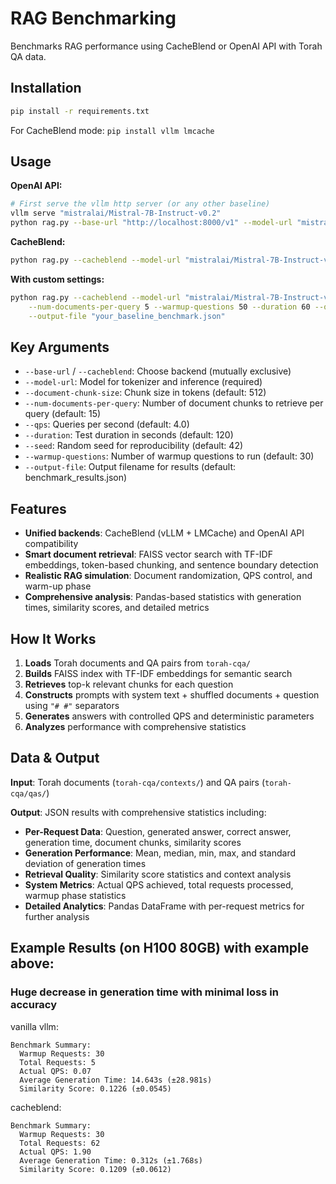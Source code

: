 # RAG Benchmarking

Benchmarks RAG performance using CacheBlend or OpenAI API with Torah QA data.

## Installation

```bash
pip install -r requirements.txt
```

For CacheBlend mode: `pip install vllm lmcache`

## Usage

**OpenAI API:**
```bash
# First serve the vllm http server (or any other baseline)
vllm serve "mistralai/Mistral-7B-Instruct-v0.2"
python rag.py --base-url "http://localhost:8000/v1" --model-url "mistralai/Mistral-7B-Instruct-v0.2" --output-file "vanilla_vllm_results.json"
```

**CacheBlend:**
```bash
python rag.py --cacheblend --model-url "mistralai/Mistral-7B-Instruct-v0.2" --output-file "cacheblend_results.json"
```

**With custom settings:**
```bash
python rag.py --cacheblend --model-url "mistralai/Mistral-7B-Instruct-v0.2" \
    --num-documents-per-query 5 --warmup-questions 50 --duration 60 --qps 2.0 \
    --output-file "your_baseline_benchmark.json"
```

## Key Arguments

- `--base-url` / `--cacheblend`: Choose backend (mutually exclusive)
- `--model-url`: Model for tokenizer and inference (required)
- `--document-chunk-size`: Chunk size in tokens (default: 512)
- `--num-documents-per-query`: Number of document chunks to retrieve per query (default: 15)
- `--qps`: Queries per second (default: 4.0)
- `--duration`: Test duration in seconds (default: 120)
- `--seed`: Random seed for reproducibility (default: 42)
- `--warmup-questions`: Number of warmup questions to run (default: 30)
- `--output-file`: Output filename for results (default: benchmark_results.json)

## Features

- **Unified backends**: CacheBlend (vLLM + LMCache) and OpenAI API compatibility
- **Smart document retrieval**: FAISS vector search with TF-IDF embeddings, token-based chunking, and sentence boundary detection
- **Realistic RAG simulation**: Document randomization, QPS control, and warm-up phase
- **Comprehensive analysis**: Pandas-based statistics with generation times, similarity scores, and detailed metrics

## How It Works

1. **Loads** Torah documents and QA pairs from `torah-cqa/`
2. **Builds** FAISS index with TF-IDF embeddings for semantic search  
3. **Retrieves** top-k relevant chunks for each question
4. **Constructs** prompts with system text + shuffled documents + question using `"# #"` separators
5. **Generates** answers with controlled QPS and deterministic parameters
6. **Analyzes** performance with comprehensive statistics

## Data & Output

**Input**: Torah documents (`torah-cqa/contexts/`) and QA pairs (`torah-cqa/qas/`)

**Output**: JSON results with comprehensive statistics including:
- **Per-Request Data**: Question, generated answer, correct answer, generation time, document chunks, similarity scores
- **Generation Performance**: Mean, median, min, max, and standard deviation of generation times
- **Retrieval Quality**: Similarity score statistics and context analysis
- **System Metrics**: Actual QPS achieved, total requests processed, warmup phase statistics
- **Detailed Analytics**: Pandas DataFrame with per-request metrics for further analysis

## Example Results (on H100 80GB) with example above:

### Huge decrease in generation time with minimal loss in accuracy

vanilla vllm:
```text
Benchmark Summary:
  Warmup Requests: 30
  Total Requests: 5
  Actual QPS: 0.07
  Average Generation Time: 14.643s (±28.981s)
  Similarity Score: 0.1226 (±0.0545)
```

cacheblend: 
```text
Benchmark Summary:
  Warmup Requests: 30
  Total Requests: 62
  Actual QPS: 1.90
  Average Generation Time: 0.312s (±1.768s)
  Similarity Score: 0.1209 (±0.0612)
```

